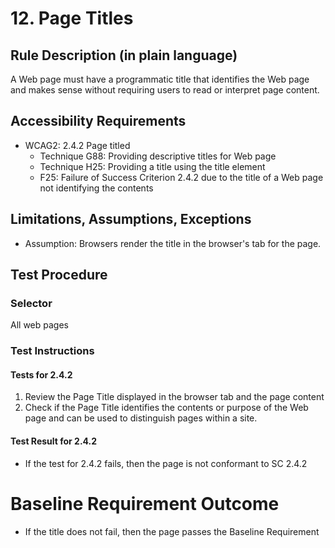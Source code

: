 # 12. Page Titles
## Rule Description (in plain language)
A Web page must have a programmatic title that identifies the Web page and makes sense without requiring users to read or interpret page content. 

## Accessibility Requirements
* WCAG2: 2.4.2 Page titled
  * Technique G88: Providing descriptive titles for Web page
  * Technique H25: Providing a title using the title element
  * F25: Failure of Success Criterion 2.4.2 due to the title of a Web page not identifying the contents

## Limitations, Assumptions, Exceptions
 * Assumption: Browsers render the title in the browser's tab for the page.

## Test Procedure 
### Selector
All web pages

### Test Instructions

#### Tests for 2.4.2
1. Review the Page Title displayed in the browser tab and the page content
1. Check if the Page Title identifies the contents or purpose of the Web page and can be used to distinguish pages within a site.

#### Test Result for 2.4.2
* If the test for 2.4.2 fails, then the page is not conformant to SC 2.4.2

# Baseline Requirement Outcome
* If the title does not fail, then the page passes the Baseline Requirement
